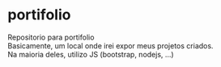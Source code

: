 # portifolio
Repositorio para portifolio</br>
Basicamente, um local onde irei expor meus projetos criados.</br>
Na maioria deles, utilizo JS (bootstrap, nodejs, ...)</br>
